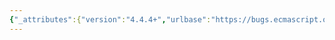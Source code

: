 ```yaml
---
{"_attributes":{"version":"4.4.4+","urlbase":"https://bugs.ecmascript.org/","maintainer":"dherman@mozilla.com"},"bug":{"bug_id":3723,"creation_ts":"2015-01-31 13:31:00 -0800","short_desc":"21.2.3.1 RegExp ( pattern, flags ): steps 6.c and d must be run only if the flags argument is undefined","delta_ts":"2015-02-02 18:38:57 -0800","product":"Draft for 6th Edition","component":"technical issue","version":"Rev 31: January 15, 2015 Draft","rep_platform":"All","op_sys":"All","bug_status":"RESOLVED","resolution":"FIXED","priority":"Normal","bug_severity":"normal","everconfirmed":true,"reporter":{"uid":"claude.pache","name":"Claude Pache"},"assigned_to":{"uid":"allen","name":"Allen Wirfs-Brock"},"long_desc":[{"commentid":11804,"comment_count":0,"who":{"uid":"claude.pache","name":"Claude Pache"},"bug_when":"2015-01-31 13:31:03 -0800","thetext":"21.2.3.1 RegExp ( pattern, flags )\n\nCurrently:\n\n  6. ...\n    c. Let F be Get(pattern, \"flags\").\n    d. ReturnIfAbrupt(F).\n\nShould be:\n\n    c. If flags is undefined, then\n       i. Let F be Get(pattern, \"flags\").\n      ii. ReturnIfAbrupt(F).\n    d. Else\n       i. Let F be flags."},{"commentid":11856,"comment_count":1,"who":{"uid":"allen","name":"Allen Wirfs-Brock"},"bug_when":"2015-02-01 15:01:36 -0800","thetext":"fixed in rev32 editor's draft"},{"commentid":11991,"comment_count":2,"who":{"uid":"allen","name":"Allen Wirfs-Brock"},"bug_when":"2015-02-02 18:38:57 -0800","thetext":"fixed in rev32 draft"}]}}
---
```

